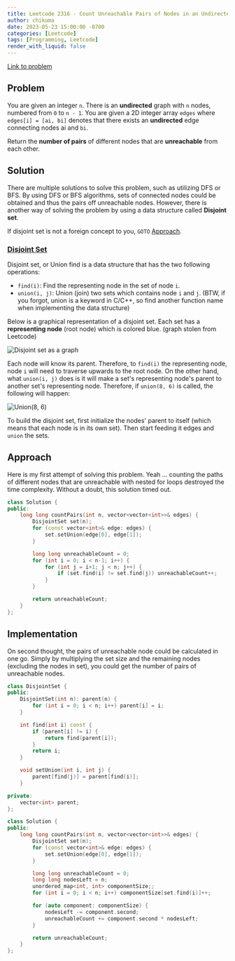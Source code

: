 ```yaml
---
title: Leetcode 2316 - Count Unreachable Pairs of Nodes in an Undirected Graph
author: chikuma
date: 2023-05-23 15:00:00 -0700
categories: [Leetcode]
tags: [Programming, Leetcode]
render_with_liquid: false
---
```


[Link to problem](https://leetcode.com/problems/count-unreachable-pairs-of-nodes-in-an-undirected-graph/)

## Problem

You are given an integer `n`. There is an **undirected** graph with `n` nodes,
numbered from `0` to `n - 1`. You are given a 2D integer array `edges` where
`edges[i] = [ai, bi]` denotes that there exists an **undirected** edge
connecting nodes ai and `bi`.

Return the **number of pairs** of different nodes that are **unreachable** from
each other.

## Solution

There are multiple solutions to solve this problem, such as utilizing DFS or
BFS. By using DFS or BFS algorithms, sets of connected nodes could be obtained
and thus the pairs off unreachable nodes. However, there is another way of
solving the problem by using a data structure called **Disjoint set**.

If disjoint set is not a foreign concept to you, `GOTO` [Approach](#approach).

### <ins>Disjoint Set</ins>

Disjoint set, or Union find is a data structure that has the two following operations:
* `find(i)`: Find the representing node in the set of node `i`.
* `union(i, j)`: Union (join) two sets which contains node `i` and `j`. (BTW, if
  you forgot, union is a keyword in C/C++, so find another function name when
  implementing the data structure)

Below is a graphical representation of a disjoint set. Each set has a
**representing node** (root node) which is colored blue. (graph stolen from
Leetcode)

![Disjoint set as a graph](https://i.imgur.com/hQdqpMJ.png)

Each node will know its parent. Therefore, to `find(i)` the representing node,
node `i` will need to traverse upwards to the root node. On the other hand, what
`union(i, j)` does is it will make a set's representing node's parent to another
set's representing node. Therefore, if `union(8, 6)` is called, the following
will happen:

![Union(8, 6)](https://i.imgur.com/iQvXsEP.png)

To build the disjoint set, first initialize the nodes' parent to itself (which
means that each node is in its own set). Then start feeding it edges and `union`
the sets.

## Approach

Here is my first attempt of solving this problem. Yeah ... counting the paths of
different nodes that are unreachable with nested for loops destroyed the time
complexity. Without a doubt, this solution timed out.

```cpp
class Solution {
public:
    long long countPairs(int n, vector<vector<int>>& edges) {
        DisjointSet set(n);
        for (const vector<int>& edge: edges) {
            set.setUnion(edge[0], edge[1]);
        }

        long long unreachableCount = 0;
        for (int i = 0; i < n-1; i++) {
            for (int j = i+1; j < n; j++) {
                if (set.find(i) != set.find(j)) unreachableCount++;
            }
        }

        return unreachableCount;
    }
};
```

## Implementation

On second thought, the pairs of unreachable node could be calculated in one go.
Simply by multiplying the set size and the remaining nodes (excluding the nodes
in set), you could get the number of pairs of unreachable nodes.

```cpp
class DisjointSet {
public:
    DisjointSet(int n): parent(n) {
        for (int i = 0; i < n; i++) parent[i] = i;
    }

    int find(int i) const {
        if (parent[i] != i) {
            return find(parent[i]);
        }
        return i;
    }

    void setUnion(int i, int j) {
        parent[find(j)] = parent[find(i)];
    }

private:
    vector<int> parent;
};

class Solution {
public:
    long long countPairs(int n, vector<vector<int>>& edges) {
        DisjointSet set(n);
        for (const vector<int>& edge: edges) {
            set.setUnion(edge[0], edge[1]);
        }

        long long unreachableCount = 0;
        long long nodesLeft = n;
        unordered_map<int, int> componentSize;;
        for (int i = 0; i < n; i++) componentSize[set.find(i)]++;

        for (auto component: componentSize) {
            nodesLeft -= component.second;
            unreachableCount += component.second * nodesLeft;
        }

        return unreachableCount;
    }
};
```